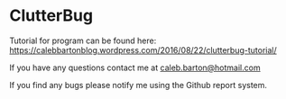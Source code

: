 # ClutterBug
Tutorial for program can be found here:
https://calebbartonblog.wordpress.com/2016/08/22/clutterbug-tutorial/

If you have any questions contact me at caleb.barton@hotmail.com

If you find any bugs please notify me using the Github report system.
